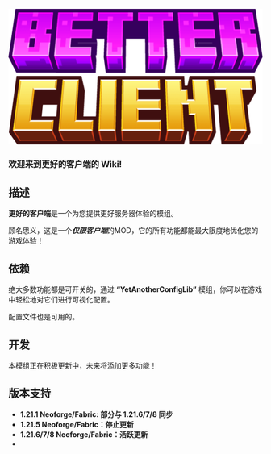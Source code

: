 ![title.png](https://github.com/pynickle/Better-Client/blob/master/title.png?raw=true)

### 欢迎来到更好的客户端的 Wiki!

## 描述

**更好的客户端**是一个为您提供更好服务器体验的模组。

顾名思义，这是一个***仅限客户端***的MOD，它的所有功能都能最大限度地优化您的游戏体验！

## 依赖

绝大多数功能都是可开关的，通过 **“YetAnotherConfigLib”** 模组，你可以在游戏中轻松地对它们进行可视化配置。

配置文件也是可用的。

## 开发

本模组正在积极更新中，未来将添加更多功能！

## 版本支持

* **1.21.1 Neoforge/Fabric: 部分与 1.21.6/7/8 同步**
* **1.21.5 Neoforge/Fabric：停止更新**
* **1.21.6/7/8 Neoforge/Fabric：活跃更新**
* 